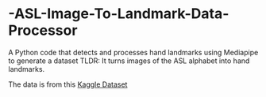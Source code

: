 # -ASL-Image-To-Landmark-Data-Processor
A Python code that detects and processes hand landmarks using Mediapipe to generate a dataset 
TLDR: It turns images of the ASL alphabet into hand landmarks.

The data is from this [Kaggle Dataset](https://www.kaggle.com/datasets/chaitanyakakade77/american-sign-language-dataset)
